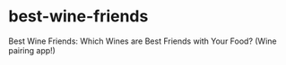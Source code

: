 # best-wine-friends
Best Wine Friends: Which Wines are Best Friends with Your Food? (Wine pairing app!)
